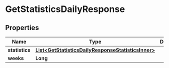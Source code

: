 

# GetStatisticsDailyResponse


## Properties

| Name | Type | Description | Notes |
|------------ | ------------- | ------------- | -------------|
|**statistics** | [**List&lt;GetStatisticsDailyResponseStatisticsInner&gt;**](GetStatisticsDailyResponseStatisticsInner.md) |  |  [optional] |
|**weeks** | **Long** |  |  [optional] |



